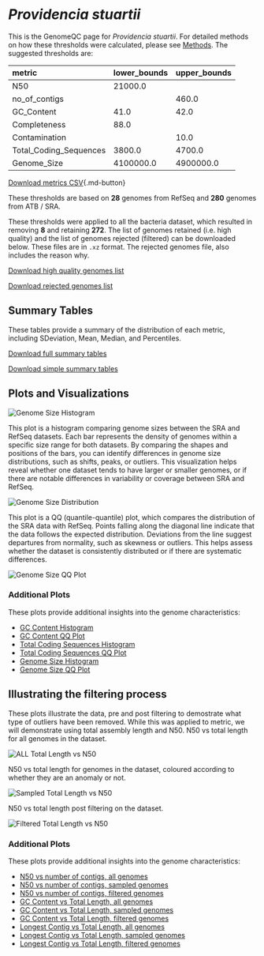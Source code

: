 # *Providencia stuartii*

This is the GenomeQC page for *Providencia stuartii*. For detailed methods on how these thresholds were calculated, please see [Methods](../../methods.md).
The suggested thresholds are: 

| metric                 | lower_bounds   | upper_bounds   |
|:-----------------------|:---------------|:---------------|
| N50                    | 21000.0        |                |
| no_of_contigs          |                | 460.0          |
| GC_Content             | 41.0           | 42.0           |
| Completeness           | 88.0           |                |
| Contamination          |                | 10.0           |
| Total_Coding_Sequences | 3800.0         | 4700.0         |
| Genome_Size            | 4100000.0      | 4900000.0      |

[Download metrics CSV](Providencia_stuartii_metrics.csv){.md-button}


These thresholds are based on **28** genomes from RefSeq and **280** genomes from ATB / SRA.

These thresholds were applied to all the bacteria dataset, which resulted in removing **8** and retaining **272**.
The list of genomes retained (i.e. high quality) and the list of genomes rejected (filtered) can be downloaded below. These files are in `.xz` format. The rejected genomes file, also includes the reason why.

[Download high quality genomes list](Providencia_stuartii_high_quality_genomes.csv.xz)


[Download rejected genomes list](Providencia_stuartii_filtered_out_genomes.csv.xz)



## Summary Tables
These tables provide a summary of the distribution of each metric, including SDeviation, Mean, Median, and Percentiles.

[Download full summary tables](summary.csv)

[Download simple summary tables](selected_summary.csv)

## Plots and Visualizations

![Genome Size Histogram](Genome_Size_refseq_histogram_kde.png)

This plot is a histogram comparing genome sizes between the SRA and RefSeq datasets. Each bar represents the density of genomes within a specific size range for both datasets. By comparing the shapes and positions of the bars, you can identify differences in genome size distributions, such as shifts, peaks, or outliers. This visualization helps reveal whether one dataset tends to have larger or smaller genomes, or if there are notable differences in variability or coverage between SRA and RefSeq.

![Genome Size Distribution](Genome_Size_refseq_histogram_kde.png)

This plot is a QQ (quantile-quantile) plot, which compares the distribution of the SRA data with RefSeq. Points falling along the diagonal line indicate that the data follows the expected distribution. Deviations from the line suggest departures from normality, such as skewness or outliers. This helps assess whether the dataset is consistently distributed or if there are systematic differences.

![Genome Size QQ Plot](Genome_Size_refseq_qqplot.png)

### Additional Plots

These plots provide additional insights into the genome characteristics:

- [GC Content Histogram](GC_Content_refseq_histogram_kde.png)
- [GC Content QQ Plot](GC_Content_refseq_qqplot.png)
- [Total Coding Sequences Histogram](Total_Coding_Sequences_refseq_histogram_kde.png)
- [Total Coding Sequences QQ Plot](Total_Coding_Sequences_refseq_qqplot.png)
- [Genome Size Histogram](Genome_Size_refseq_histogram_kde.png)
- [Genome Size QQ Plot](Genome_Size_refseq_qqplot.png)
## Illustrating the filtering process
These plots illustrate the data, pre and post filtering to demostrate what type of outliers have been removed. While this was applied to metric, we will demonstrate using total assembly length and N50.
N50 vs total length for all genomes in the dataset.

![ALL Total Length vs N50](Providencia_stuartii_all_total_length_N50.png)

N50 vs total length for genomes in the dataset, coloured according to whether they are an anomaly or not.

![Sampled Total Length vs N50](Providencia_stuartii_sample_total_length_N50.png)

N50 vs total length post filtering on the dataset.

![Filtered Total Length vs N50](Providencia_stuartii_filt_total_length_N50.png)

### Additional Plots

These plots provide additional insights into the genome characteristics:

- [N50 vs number of contigs, all genomes](Providencia_stuartii_all_N50_number.png)
- [N50 vs number of contigs, sampled genomes](Providencia_stuartii_sample_N50_number.png)
- [N50 vs number of contigs, filtered genomes](Providencia_stuartii_filt_N50_number.png)
- [GC Content vs Total Length, all genomes](Providencia_stuartii_all_total_length_GC_Content.png)
- [GC Content vs Total Length, sampled genomes](Providencia_stuartii_sample_total_length_GC_Content.png)
- [GC Content vs Total Length, filtered genomes](Providencia_stuartii_filt_total_length_GC_Content.png)
- [Longest Contig vs Total Length, all genomes](Providencia_stuartii_all_total_length_longest.png)
- [Longest Contig vs Total Length, sampled genomes](Providencia_stuartii_sample_total_length_longest.png)
- [Longest Contig vs Total Length, filtered genomes](Providencia_stuartii_filt_total_length_longest.png)
